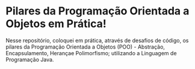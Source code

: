 # Pilares da Programação Orientada a Objetos em Prática!
Nesse repositório, coloquei em prática, através de desafios de código, os pilares da Programação Orientada a Objetos (POO) - Abstração, Encapsulamento, Herançae Polimorfismo; utilizando a Linguagem de Programação Java.
